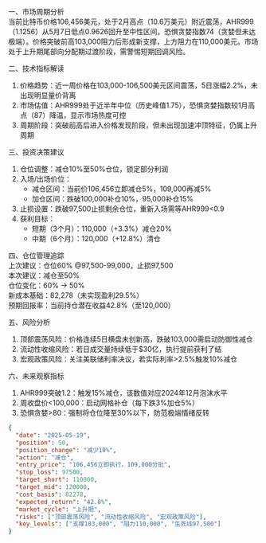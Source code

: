 一、市场周期分析  
当前比特币价格106,456美元，处于2月高点（10.6万美元）附近震荡，AHR999（1.1256）从5月7日低点0.9626回升至中性区间，恐惧贪婪指数74（贪婪但未达极端）。价格突破前高103,000阻力后形成新支撑，上方阻力在110,000美元。市场处于上升期尾部向分配期过渡阶段，需警惕短期回调风险。

二、技术指标解读  
1. 价格趋势：近一周价格在103,000-106,500美元区间震荡，5日涨幅2.2%，未出现明显量价背离  
2. 市场估值：AHR999处于近半年中位（历史峰值1.75），恐惧贪婪指数较1月高点（87）降温，显示市场热度可控  
3. 周期阶段：突破前高后进入价格发现阶段，但未出现加速冲顶特征，仍属上升周期  

三、投资决策建议  
1. 仓位调整：减仓10%至50%仓位，锁定部分利润  
2. 入场/出场价位：  
   - 减仓区间：当前价106,456立即减仓5%，109,000再减5%  
   - 加仓区间：跌破100,000补仓10%，95,000补仓15%  
3. 止损设置：跌破97,500止损剩余仓位，重新入场需等AHR999<0.9  
4. 获利目标：  
   - 短期（3个月）：110,000（+3.3%）减仓20%  
   - 中期（6个月）：120,000（+12.8%）清仓  

四、仓位管理追踪  
上次建议：仓位60% @97,500-99,000，止损97,500  
本次建议：减仓至50%  
仓位变化：60% → 50%  
新成本基础：82,278（未实现盈利29.5%）  
预期回报率：当前持仓潜在收益42.8%（至120,000）  

五、风险分析  
1. 顶部震荡风险：价格连续5日横盘未创新高，跌破103,000需启动防御性减仓  
2. 流动性收缩风险：若日成交量持续低于$30亿，执行提前获利了结  
3. 宏观政策风险：关注美联储利率决议，若实际利率>2.5%触发10%减仓  

六、未来观察指标  
1. AHR999突破1.2：触发15%减仓，该数值对应2024年12月泡沫水平  
2. 周收盘价<100,000：启动网格补仓（每下跌3%加仓5%）  
3. 恐惧贪婪>80：强制将仓位降至30%以下，防范极端情绪反转  

```json
{
  "date": "2025-05-19",
  "position": 50,
  "position_change": "减少10%",
  "action": "减仓",
  "entry_price": "106,456立即执行，109,000分批",
  "stop_loss": 97500,
  "target_short": 110000,
  "target_mid": 120000,
  "cost_basis": 82278,
  "expected_return": "42.8%",
  "market_cycle": "上升期",
  "risks": ["顶部震荡风险", "流动性收缩风险", "宏观政策风险"],
  "key_levels": ["支撑103,000", "阻力110,000", "生死线97,500"]
}
```